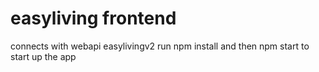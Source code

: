 # easyliving frontend

connects with webapi easylivingv2
run npm install and then npm start to start up the app